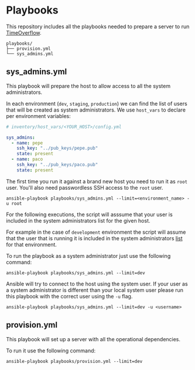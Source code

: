 # Playbooks
This repository includes all the playbooks needed to prepare a server to run [TimeOverflow](https://github.com/coopdevs/timeoverflow).
```
playbooks/
├── provision.yml
└── sys_admins.yml
```

## sys_admins.yml
This playbook will prepare the host to allow access to all the system administrators.

In each environment (`dev`, `staging`, `production`) we can find the list of users that will be created as system administrators.
We use `host_vars` to declare per environment variables:
```yaml
# inventory/host_vars/<YOUR_HOST>/config.yml

sys_admins:
  - name: pepe
    ssh_key: "../pub_keys/pepe.pub"
    state: present
  - name: paco
    ssh_key: "../pub_keys/paco.pub"
    state: present
```

The first time you run it against a brand new host you need to run it as `root` user.
You'll also need passwordless SSH access to the `root` user.
```
ansible-playbook playbooks/sys_admins.yml --limit=<environment_name> -u root
```

For the following executions, the script will asssume that your user is included in the system administrators list for the given host.

For example in the case of `development` environment the script will assume that the user that is running it is included in the system administrators [list](https://github.com/coopdevs/timeoverflow-provisioning/blob/master/inventory/host_vars/local.timeoverflow.org/config.yml#L5) for that environment.

To run the playbook as a system administrator just use the following command:
```
ansible-playbook playbooks/sys_admins.yml --limit=dev
```
Ansible will try to connect to the host using the system user. If your user as a system administrator is different than your local system user please run this playbook with the correct user using the `-u` flag.
```
ansible-playbook playbooks/sys_admins.yml --limit=dev -u <username>
```

## provision.yml
This playbook will set up a server with all the operational dependencies.

To run it use the following command:
```
ansible-playbook playbooks/provision.yml --limit=dev
```
